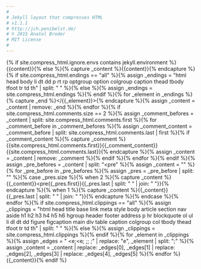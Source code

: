```yaml
---
#
# Jekyll layout that compresses HTML
# v1.1.1
# http://jch.penibelst.de/
# © 2015 Anatol Broder
# MIT License
#
---
```

{% if site.compress_html.ignore.envs contains jekyll.environment %}{{content}}{% else %}{% capture _content %}{{content}}{% endcapture %}{% if site.compress_html.endings == "all" %}{% assign _endings = "html head body li dt dd p rt rp optgroup option colgroup caption thead tbody tfoot tr td th" | split: " " %}{% else %}{% assign _endings = site.compress_html.endings %}{% endif %}{% for _element in _endings %}{% capture _end %}</{{_element}}>{% endcapture %}{% assign _content = _content | remove: _end %}{% endfor %}{% if site.compress_html.comments.size == 2 %}{% assign _comment_befores = _content | split: site.compress_html.comments.first %}{% for _comment_before in _comment_befores %}{% assign _comment_content = _comment_before | split: site.compress_html.comments.last | first %}{% if _comment_content %}{% capture _comment %}{{site.compress_html.comments.first}}{{_comment_content}}{{site.compress_html.comments.last}}{% endcapture %}{% assign _content = _content | remove: _comment %}{% endif %}{% endfor %}{% endif %}{% assign _pre_befores = _content | split: "<pre" %}{% assign _content = "" %}{% for _pre_before in _pre_befores %}{% assign _pres = _pre_before | split: "</pre>" %}{% case _pres.size %}{% when 2 %}{% capture _content %}{{_content}}<pre{{_pres.first}}</pre>{{_pres.last | split: " " | join: " "}}{% endcapture %}{% when 1 %}{% capture _content %}{{_content}}{{_pres.last | split: " " | join: " "}}{% endcapture %}{% endcase %}{% endfor %}{% if site.compress_html.clippings == "all" %}{% assign _clippings = "html head title base link meta style body article section nav aside h1 h2 h3 h4 h5 h6 hgroup header footer address p hr blockquote ol ul li dl dt dd figure figcaption main div table caption colgroup col tbody thead tfoot tr td th" | split: " " %}{% else %}{% assign _clippings = site.compress_html.clippings %}{% endif %}{% for _element in _clippings %}{% assign _edges = " <e;<e; </e>;</e>;</e> ;</e>" | replace: "e", _element | split: ";" %}{% assign _content = _content | replace: _edges[0], _edges[1] | replace: _edges[2], _edges[3] | replace: _edges[4], _edges[5] %}{% endfor %}{{_content}}{% endif %}
